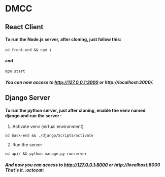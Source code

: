 # DMCC

## React Client

#### To run the Node.js server, after cloning, just follow this: 

```
cd front-end && npm i
```
#### and

```
npm start
```

##### You can now access to http://127.0.0.1:3000 or http://localhost:3000/.


## Django Server

#### To run the python server, just after cloning, enable the venv named django and run the server :

1) Activate venv (virtual environment)

```
cd back-end && ./django/Scripts/activate
```

2) Run the server

```
cd api/ && python manage.py runserver

```

##### And now you can access to http://127.0.0.1:8000 or http://localhost:8000 That's it. :octocat:
